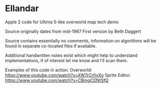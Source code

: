 # Ellandar
Apple 2 code for Ultima 5-like overworld map tech demo

Source originally dates from mid-1987
First version by Beth Daggert

Source contains essentially no comments, information on algorithms 
will be found in separate co-located files if available.

Additional handwritten notes exist which might help to understand implementations, 
if of interest let me know and I'll scan them.

Examples of this code in action:
Overworld: https://www.youtube.com/watch?v=XW7rCrfjyXo
Sprite Editor: https://www.youtube.com/watch?v=CBmgCDNtSfQ
